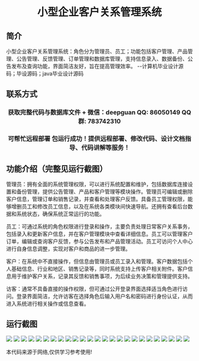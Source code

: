 <p><h1 align="center">小型企业客户关系管理系统</h1></p>

## 简介
小型企业客户关系管理系统：角色分为管理员、员工；功能包括客户管理、产品管理、公告管理、反馈管理、订单管理和数据库管理，支持信息录入、数据备份、公告发布及查询功能，界面简洁友好，旨在提高管理效率。    --计算机毕业设计源码；毕设源码；java毕业设计源码


## 联系方式
<p><h3 align="center">获取完整代码与数据库文件 + 微信：deepguan QQ: 86050149 QQ群: 783742310</h3></p>
<p><h3 align="center">可帮忙远程部署 包运行成功！提供远程部署、修改代码、设计文档指导、代码讲解等服务！</h3></p>

## 功能介绍（完整见运行截图）
管理员：拥有全面的系统管理权限，可以进行系统配置和维护，包括数据库连接设置和备份管理，提供公告管理、产品和客户管理等模块操作。管理员可编辑或删除客户信息，管理订单和销售记录，并查看和处理客户反馈。具备员工管理权限，能够增删员工和修改员工信息，以及在系统各类模块间快速导航。还拥有查看后台数据和系统状态，确保系统正常运行的功能。

员工：可通过系统的角色权限进行登录和操作，主要负责处理日常客户关系事务，包括录入和更新客户信息，并在客户管理模块中查看详细信息。员工可以管理客户订单，编辑或查询客户反馈，参与公告发布和产品管理活动。员工可访问个人中心进行自身信息调整，实现对客户和商品的进一步管理。

客户：在系统中不直接操作，但信息由管理员或员工录入和管理。客户数据包括个人基础信息、行业和地区、销售记录等，同时系统支持上传客户相关附件。客户信息用于维护客户关系，记录其反馈和销售事项，为后续业务决策和管理提供支持。

访客：通常不具备直接的操作权限，但可通过公开登录界面选择适当角色进行访问。登录界面简洁，允许访客在选择角色后输入用户名和密码进行身份认证，从而进入系统进行相关操作或信息查看。


## 运行截图
![](https://bs-1329754181.cos.ap-shanghai.myqcloud.com/spring/smallBusinessCustomerRelationshipManagementSystem/img/001.jpg)
![](https://bs-1329754181.cos.ap-shanghai.myqcloud.com/spring/smallBusinessCustomerRelationshipManagementSystem/img/002.jpg)
![](https://bs-1329754181.cos.ap-shanghai.myqcloud.com/spring/smallBusinessCustomerRelationshipManagementSystem/img/003.jpg)
![](https://bs-1329754181.cos.ap-shanghai.myqcloud.com/spring/smallBusinessCustomerRelationshipManagementSystem/img/004.jpg)
![](https://bs-1329754181.cos.ap-shanghai.myqcloud.com/spring/smallBusinessCustomerRelationshipManagementSystem/img/005.jpg)
![](https://bs-1329754181.cos.ap-shanghai.myqcloud.com/spring/smallBusinessCustomerRelationshipManagementSystem/img/006.jpg)
![](https://bs-1329754181.cos.ap-shanghai.myqcloud.com/spring/smallBusinessCustomerRelationshipManagementSystem/img/007.jpg)
![](https://bs-1329754181.cos.ap-shanghai.myqcloud.com/spring/smallBusinessCustomerRelationshipManagementSystem/img/008.jpg)
![](https://bs-1329754181.cos.ap-shanghai.myqcloud.com/spring/smallBusinessCustomerRelationshipManagementSystem/img/009.jpg)
![](https://bs-1329754181.cos.ap-shanghai.myqcloud.com/spring/smallBusinessCustomerRelationshipManagementSystem/img/010.jpg)
![](https://bs-1329754181.cos.ap-shanghai.myqcloud.com/spring/smallBusinessCustomerRelationshipManagementSystem/img/011.jpg)
![](https://bs-1329754181.cos.ap-shanghai.myqcloud.com/spring/smallBusinessCustomerRelationshipManagementSystem/img/012.jpg)
![](https://bs-1329754181.cos.ap-shanghai.myqcloud.com/spring/smallBusinessCustomerRelationshipManagementSystem/img/013.jpg)
![](https://bs-1329754181.cos.ap-shanghai.myqcloud.com/spring/smallBusinessCustomerRelationshipManagementSystem/img/014.jpg)
![](https://bs-1329754181.cos.ap-shanghai.myqcloud.com/spring/smallBusinessCustomerRelationshipManagementSystem/img/015.jpg)
![](https://bs-1329754181.cos.ap-shanghai.myqcloud.com/spring/smallBusinessCustomerRelationshipManagementSystem/img/016.jpg)
![](https://bs-1329754181.cos.ap-shanghai.myqcloud.com/spring/smallBusinessCustomerRelationshipManagementSystem/img/017.jpg)
![](https://bs-1329754181.cos.ap-shanghai.myqcloud.com/spring/smallBusinessCustomerRelationshipManagementSystem/img/018.jpg)
![](https://bs-1329754181.cos.ap-shanghai.myqcloud.com/spring/smallBusinessCustomerRelationshipManagementSystem/img/019.jpg)
![](https://bs-1329754181.cos.ap-shanghai.myqcloud.com/spring/smallBusinessCustomerRelationshipManagementSystem/img/020.jpg)
![](https://bs-1329754181.cos.ap-shanghai.myqcloud.com/spring/smallBusinessCustomerRelationshipManagementSystem/img/021.jpg)
![](https://bs-1329754181.cos.ap-shanghai.myqcloud.com/spring/smallBusinessCustomerRelationshipManagementSystem/img/022.jpg)
![](https://bs-1329754181.cos.ap-shanghai.myqcloud.com/spring/smallBusinessCustomerRelationshipManagementSystem/img/023.jpg)
![](https://bs-1329754181.cos.ap-shanghai.myqcloud.com/spring/smallBusinessCustomerRelationshipManagementSystem/img/024.jpg)
![](https://bs-1329754181.cos.ap-shanghai.myqcloud.com/spring/smallBusinessCustomerRelationshipManagementSystem/img/025.jpg)

<p>本代码来源于网络,仅供学习参考使用!</p>
